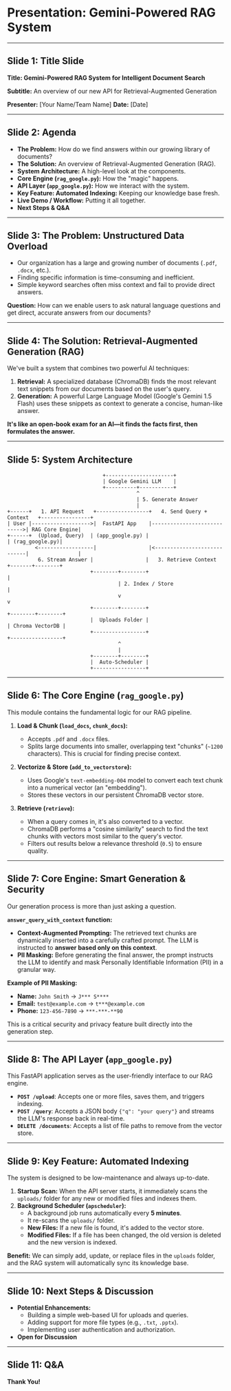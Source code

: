 # Presentation: Gemini-Powered RAG System

---

## Slide 1: Title Slide

**Title: Gemini-Powered RAG System for Intelligent Document Search**

**Subtitle:** An overview of our new API for Retrieval-Augmented Generation

**Presenter:** [Your Name/Team Name]
**Date:** [Date]

---

## Slide 2: Agenda

-   **The Problem:** How do we find answers within our growing library of documents?
-   **The Solution:** An overview of Retrieval-Augmented Generation (RAG).
-   **System Architecture:** A high-level look at the components.
-   **Core Engine (`rag_google.py`):** How the "magic" happens.
-   **API Layer (`app_google.py`):** How we interact with the system.
-   **Key Feature: Automated Indexing:** Keeping our knowledge base fresh.
-   **Live Demo / Workflow:** Putting it all together.
-   **Next Steps & Q&A**

---

## Slide 3: The Problem: Unstructured Data Overload

-   Our organization has a large and growing number of documents (`.pdf`, `.docx`, etc.).
-   Finding specific information is time-consuming and inefficient.
-   Simple keyword searches often miss context and fail to provide direct answers.

**Question:** How can we enable users to ask natural language questions and get direct, accurate answers from our documents?

---

## Slide 4: The Solution: Retrieval-Augmented Generation (RAG)

We've built a system that combines two powerful AI techniques:

1.  **Retrieval:** A specialized database (ChromaDB) finds the most relevant text snippets from our documents based on the user's query.
2.  **Generation:** A powerful Large Language Model (Google's Gemini 1.5 Flash) uses these snippets as context to generate a concise, human-like answer.

**It's like an open-book exam for an AI—it finds the facts first, then formulates the answer.**

---

## Slide 5: System Architecture

```
                               +----------------------+
                               | Google Gemini LLM    |
                               +----------+-----------+
                                          ^
                                          | 5. Generate Answer
                                          |
+------+   1. API Request   +-----------------+   4. Send Query + Context   +----------------+
| User |------------------->|  FastAPI App    |---------------------------->| RAG Core Engine|
+------+  (Upload, Query)  | (app_google.py) |                             | (rag_google.py)|
         <------------------|                 |<----------------------------|                |
          6. Stream Answer |                 |   3. Retrieve Context       +-------+--------+
                           +--------+--------+                                     |
                                    | 2. Index / Store                            |
                                    v                                             v
                           +--------+--------+                           +--------+--------+
                           |  Uploads Folder |                           | Chroma VectorDB |
                           +-----------------+                           +-----------------+
                                    ^
                                    |
                           +--------+--------+
                           |  Auto-Scheduler |
                           +-----------------+
```

---

## Slide 6: The Core Engine (`rag_google.py`)

This module contains the fundamental logic for our RAG pipeline.

1.  **Load & Chunk (`load_docs`, `chunk_docs`):**
    -   Accepts `.pdf` and `.docx` files.
    -   Splits large documents into smaller, overlapping text "chunks" (`~1200` characters). This is crucial for finding precise context.

2.  **Vectorize & Store (`add_to_vectorstore`):**
    -   Uses Google's `text-embedding-004` model to convert each text chunk into a numerical vector (an "embedding").
    -   Stores these vectors in our persistent ChromaDB vector store.

3.  **Retrieve (`retrieve`):**
    -   When a query comes in, it's also converted to a vector.
    -   ChromaDB performs a "cosine similarity" search to find the text chunks with vectors most similar to the query's vector.
    -   Filters out results below a relevance threshold (`0.5`) to ensure quality.

---

## Slide 7: Core Engine: Smart Generation & Security

Our generation process is more than just asking a question.

**`answer_query_with_context` function:**

-   **Context-Augmented Prompting:** The retrieved text chunks are dynamically inserted into a carefully crafted prompt. The LLM is instructed to **answer based only on this context**.
-   **PII Masking:** Before generating the final answer, the prompt instructs the LLM to identify and mask Personally Identifiable Information (PII) in a granular way.

**Example of PII Masking:**
-   **Name:** `John Smith` -> `J*** S****`
-   **Email:** `test@example.com` -> `t***@example.com`
-   **Phone:** `123-456-7890` -> `***-***-**90`

This is a critical security and privacy feature built directly into the generation step.

---

## Slide 8: The API Layer (`app_google.py`)

This FastAPI application serves as the user-friendly interface to our RAG engine.

-   **`POST /upload`**: Accepts one or more files, saves them, and triggers indexing.
-   **`POST /query`**: Accepts a JSON body `{"q": "your query"}` and streams the LLM's response back in real-time.
-   **`DELETE /documents`**: Accepts a list of file paths to remove from the vector store.

---

## Slide 9: Key Feature: Automated Indexing

The system is designed to be low-maintenance and always up-to-date.

1.  **Startup Scan:** When the API server starts, it immediately scans the `uploads/` folder for any new or modified files and indexes them.
2.  **Background Scheduler (`apscheduler`):**
    -   A background job runs automatically every **5 minutes**.
    -   It re-scans the `uploads/` folder.
    -   **New Files:** If a new file is found, it's added to the vector store.
    -   **Modified Files:** If a file has been changed, the old version is deleted and the new version is indexed.

**Benefit:** We can simply add, update, or replace files in the `uploads` folder, and the RAG system will automatically sync its knowledge base.

---

## Slide 10: Next Steps & Discussion

-   **Potential Enhancements:**
    -   Building a simple web-based UI for uploads and queries.
    -   Adding support for more file types (e.g., `.txt`, `.pptx`).
    -   Implementing user authentication and authorization.
-   **Open for Discussion**

---

## Slide 11: Q&A

**Thank You!**